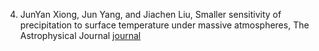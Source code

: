 4. JunYan Xiong, Jun Yang, and Jiachen Liu, Smaller sensitivity of precipitation to surface temperature under massive atmospheres, The Astrophysical Journal [journal](https://agupubs.onlinelibrary.wiley.com/doi/10.1029/2022GL099599)
